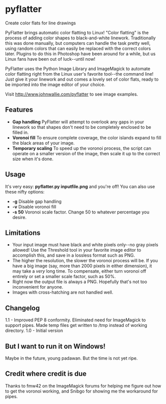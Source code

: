 # pyflatter
Create color flats for line drawings

PyFlatter brings automatic color flatting to Linux! "Color flatting" is the process of adding color shapes to black-and-white linework. Traditionally this was done manually, but computers can handle the task pretty well, using random colors that can easily be replaced with the correct colors later. Plugins to do this in Photoshop have been around for a while, but us Linux fans have been out of luck--until now!

PyFlatter uses the Python Image Library and ImageMagick to automate color flatting right from the Linux user's favorite tool--the command line! Just give it your linework and out comes a lovely set of color flats, ready to be imported into the image editor of your choice.

Visit http://www.johnwallie.com/pyflatter to see image examples.

## Features
- **Gap handling** PyFlatter will attempt to overlook any gaps in your linework so that shapes don't need to be completely enclosed to be filled in.
- **Voronoi fill** To ensure complete coverage, the color islands expand to fill the black areas of your image.
- **Temporary scaling** To speed up the voronoi process, the script can operate on a smaller version of the image, then scale it up to the correct size when it's done.


## Usage
It's very easy: **pyflatter.py inputfile.png** and you're off! You can also use these nifty options:
- **-g** Disable gap handling
- **-v** Disable voronoi fill
- **-s 50** Voronoi scale factor. Change 50 to whatever percentage you desire.

## Limitations
- Your input image must have black and white pixels only--no gray pixels allowed! Use the Threshold tool in your favorite image editor to accomplish this, and save in a lossless format such as PNG.
- The higher the resolution, the slower the voronoi process will be. If you have a big image (say, more than 2000 pixels in either dimension), it may take a _very_ long time. To compensate, either turn voronoi off entirely or set a smaller scale factor, such as 50%.
- Right now the output file is always a PNG. Hopefully that's not too inconvenient for anyone.
- Images with cross-hatching are not handled well.

## Changelog
1.1 - Improved PEP 8 conformity.
      Eliminated need for ImageMagick to support pipes. 
      Made temp files get written to /tmp instead of working directory.
1.0 - Initial version

## But I want to run it on Windows!

Maybe in the future, young padawan. But the time is not yet ripe.

## Credit where credit is due

Thanks to fmw42 on the ImageMagick forums for helping me figure out how to get the voronoi working, and Snibgo for showing me the workaround for pipes.
